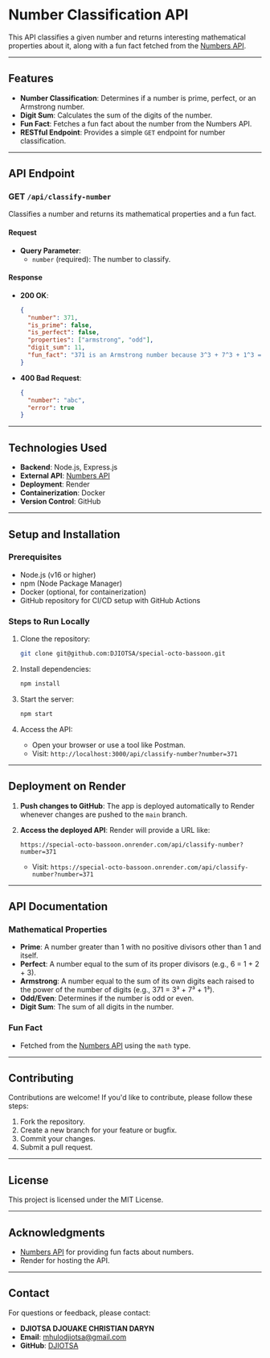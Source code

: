 # Number Classification API

This API classifies a given number and returns interesting mathematical properties about it, along with a fun fact fetched from the [Numbers API](http://numbersapi.com).

---

## **Features**
- **Number Classification**: Determines if a number is prime, perfect, or an Armstrong number.
- **Digit Sum**: Calculates the sum of the digits of the number.
- **Fun Fact**: Fetches a fun fact about the number from the Numbers API.
- **RESTful Endpoint**: Provides a simple `GET` endpoint for number classification.

---

## **API Endpoint**

### **GET `/api/classify-number`**
Classifies a number and returns its mathematical properties and a fun fact.

#### **Request**
- **Query Parameter**:
  - `number` (required): The number to classify.

#### **Response**

- **200 OK**:

  ```json
  {
    "number": 371,
    "is_prime": false,
    "is_perfect": false,
    "properties": ["armstrong", "odd"],
    "digit_sum": 11,
    "fun_fact": "371 is an Armstrong number because 3^3 + 7^3 + 1^3 = 371"
  }
  ```

- **400 Bad Request**:
  ```json
  {
    "number": "abc",
    "error": true
  }
  ```

---

## **Technologies Used**
- **Backend**: Node.js, Express.js
- **External API**: [Numbers API](http://numbersapi.com)
- **Deployment**: Render
- **Containerization**: Docker
- **Version Control**: GitHub

---

## **Setup and Installation**

### **Prerequisites**
- Node.js (v16 or higher)
- npm (Node Package Manager)
- Docker (optional, for containerization)
- GitHub repository for CI/CD setup with GitHub Actions

### **Steps to Run Locally**
1. Clone the repository:
   ```bash
   git clone git@github.com:DJIOTSA/special-octo-bassoon.git
   ```

2. Install dependencies:
   ```bash
   npm install
   ```

3. Start the server:
   ```bash
   npm start
   ```

4. Access the API:
   - Open your browser or use a tool like Postman.
   - Visit: `http://localhost:3000/api/classify-number?number=371`

---

## **Deployment on Render**

1. **Push changes to GitHub**: The app is deployed automatically to Render whenever changes are pushed to the `main` branch.

2. **Access the deployed API**: Render will provide a URL like:
   ```
   https://special-octo-bassoon.onrender.com/api/classify-number?number=371
   ```
   - Visit: `https://special-octo-bassoon.onrender.com/api/classify-number?number=371`

---

## **API Documentation**

### **Mathematical Properties**
- **Prime**: A number greater than 1 with no positive divisors other than 1 and itself.
- **Perfect**: A number equal to the sum of its proper divisors (e.g., 6 = 1 + 2 + 3).
- **Armstrong**: A number equal to the sum of its own digits each raised to the power of the number of digits (e.g., 371 = 3³ + 7³ + 1³).
- **Odd/Even**: Determines if the number is odd or even.
- **Digit Sum**: The sum of all digits in the number.

### **Fun Fact**
- Fetched from the [Numbers API](http://numbersapi.com) using the `math` type.

---

## **Contributing**
Contributions are welcome! If you'd like to contribute, please follow these steps:
1. Fork the repository.
2. Create a new branch for your feature or bugfix.
3. Commit your changes.
4. Submit a pull request.

---

## **License**
This project is licensed under the MIT License.

---

## **Acknowledgments**
- [Numbers API](http://numbersapi.com) for providing fun facts about numbers.
- Render for hosting the API.

---

## **Contact**
For questions or feedback, please contact:
- **DJIOTSA DJOUAKE CHRISTIAN DARYN**
- **Email**: mhulodjiotsa@gmail.com
- **GitHub**: [DJIOTSA](https://github.com/DJIOTSA)
